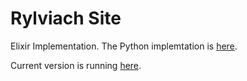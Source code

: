 # Rylviach Site

Elixir Implementation. The Python implemtation is
[here](https://github.com/Rylviach/lp-python).

Current version is running [here](https://safe-savannah-33312.herokuapp.com).
